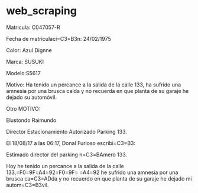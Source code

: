 # web_scraping

Matricula: C047057-R

Fecha de matriculaci=C3=B3n: 24/02/1975

Color: Azul Dignne

Marca: SUSUKI

Modelo:S5617

Motivo: Ha tenido un percance a la salida de la calle 133, ha sufrido una amnesia por una brusca caída y no recuerda en que planta de su garaje he dejado su automóvil.


 Otro MOTIVO:
 
 Elustondo Raimundo

 Director Estacionamiento Autorizado
 Parking 133.

 El 18/08/17 a las 06:17, Donal Furioso escribi=C3=B3:

 Estimado director del parking n=C3=BAmero 133.

 Hoy he tenido un percance a la salida de la calle 133,=F0=9F=A4=92=F0=9F=
=A4=92 he sufrido una
 amnesia por una brusca ca=C3=ADda y no recuerdo en que planta de su garaje he
 dejado mi autom=C3=B3vil.

